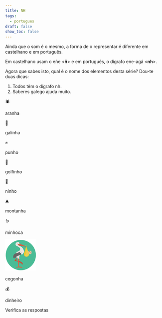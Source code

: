 ```yaml
---
title: NH
tags:
  - portugues
draft: false
show_toc: false
---
```

Ainda que o som é o mesmo, a forma de o representar é diferente em castelhano e em português.

Em castelhano usam o eñe <**ñ**> e em português, o dígrafo ene-agá <**nh**>.

Agora que sabes isto, qual é o nome dos elementos desta série? 
Dou-te duas dicas:
1. Todos têm o dígrafo nh.
2. Saberes galego ajuda muito.

<e-moji> 🕷️ </e-moji>

<e-answer>aranha</e-answer>

<e-moji> 🐔 </e-moji>

<e-answer>galinha</e-answer>

<e-moji> ✊ </e-moji>

<e-answer>punho</e-answer>

<e-moji> 🐬 </e-moji>

<e-answer>golfinho</e-answer>

<e-moji> 🪹 </e-answer>

<e-answer>ninho</e-answer>

<e-moji> ⛰️ </e-answer>

<e-answer> montanha </e-answer>

<e-moji> 🪱 </e-moji>

<e-answer>minhoca</e-answer>

![Image](/img/cegonha.png)

<e-answer>cegonha</e-answer>

<e-moji> 💰 </e-moji>

<e-answer>dinheiro</e-moji>

<e-validate>Verifica as respostas</e-validate>
